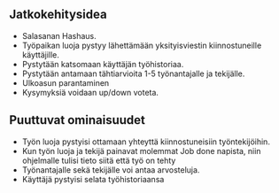## Jatkokehitysidea

  - Salasanan Hashaus.
  - Työpaikan luoja pystyy lähettämään yksityisviestin kiinnostuneille käyttäjille.
  - Pystytään katsomaan käyttäjän työhistoriaa.
  - Pystytään antamaan tähtiarvioita 1-5 työnantajalle ja tekijälle.
  - Ulkoasun parantaminen
  - Kysymyksiä  voidaan up/down voteta.
  
## Puuttuvat ominaisuudet
  - Työn luoja pystyisi ottamaan yhteyttä kiinnostuneisiin työntekijöihin.
  - Kun työn luoja ja tekijä painavat molemmat Job done napista, niin ohjelmalle tulisi tieto siitä että työ on tehty
  - Työnantajalle sekä tekijälle voi antaa arvosteluja.
  - Käyttäjä pystyisi selata työhistoriaansa
